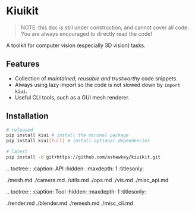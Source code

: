# Kiuikit

> NOTE: this doc is still under construction, and cannot cover all code. 
> You are always encouraged to directly read the code!

A toolkit for computer vision (especially 3D vision) tasks.

## Features
* Collection of *maintained, reusable and trustworthy* code snippets.
* Always using lazy import so the code is not slowed down by `import kiui`.
* Useful CLI tools, such as a GUI mesh renderer.

## Installation
```bash
# released
pip install kiui # install the minimal package
pip install kiui[full] # install optional dependencies

# latest
pip install -U git+https://github.com/ashawkey/kiuikit.git
```

<!-- toctree -->

.. toctree::
   :caption: API
   :hidden:
   :maxdepth: 1
   :titlesonly:

   ./mesh.md
   ./camera.md
   ./utils.md
   ./ops.md
   ./vis.md
   ./misc_api.md

.. toctree::
   :caption: Tool
   :hidden:
   :maxdepth: 1
   :titlesonly:

   ./render.md
   ./blender.md
   ./remesh.md
   ./misc_cli.md